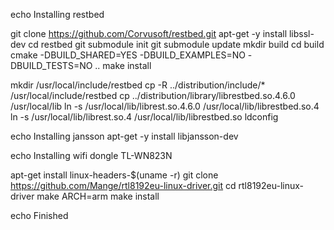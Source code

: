 echo Installing restbed

git clone https://github.com/Corvusoft/restbed.git
apt-get -y install libssl-dev
cd restbed
git submodule init
git submodule update
mkdir build
cd build
cmake -DBUILD_SHARED=YES -DBUILD_EXAMPLES=NO -DBUILD_TESTS=NO ..
make install

mkdir /usr/local/include/restbed
cp -R ../distribution/include/* /usr/local/include/restbed
cp ../distribution/library/librestbed.so.4.6.0 /usr/local/lib
ln -s /usr/local/lib/librest.so.4.6.0 /usr/local/lib/librestbed.so.4
ln -s /usr/local/lib/librest.so.4 /usr/local/lib/librestbed.so
ldconfig

echo Installing jansson
apt-get -y install libjansson-dev

echo Installing wifi dongle TL-WN823N

apt-get install linux-headers-$(uname -r)
git clone https://github.com/Mange/rtl8192eu-linux-driver.git
cd rtl8192eu-linux-driver
make ARCH=arm
make install

echo Finished